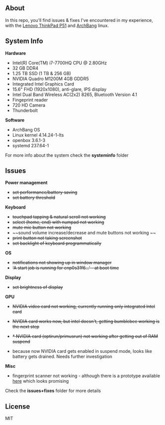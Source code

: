 ## About

In this repo, you'll find issues & fixes I've encountered in my 
experience, with the [Lenovo ThinkPad P51](https://www3.lenovo.com/us/en/laptops/thinkpad/thinkpad-p/P51/p/22TP2WPWP51) and [ArchBang](https://sourceforge.net/projects/archbang/) linux.


## System Info

**Hardware**

- Intel(R) Core(TM) i7-7700HQ CPU @ 2.80GHz
- 32 GB DDR4
- 1.25 TB SSD (1 TB & 256 GB)
- NVIDIA Quadro M1200M 4GB GDDR5
- Integrated Intel Graphics Card
- 15.6" FHD (1920x1080), anti-glare, IPS display
- Intel Dual Band Wireless AC(2x2) 8265, Bluetooth Version 4.1
- Fingeprint reader
- 720 HD Camera
- Thunderbolt

**Software**

- ArchBang OS
- Linux kernel 4.14.24-1-lts
- openbox 3.6.1-3
- systemd 237.64-1

For more info about the system check the **systeminfo** folder


## Issues

**Power management**
- ~~set performance/battery saving~~
- ~~set battery threshold~~

**Keyboard**
- ~~touchpad tapping & natural scroll not working~~
- ~~select (home, end) with numpad not working~~
- ~~mute mic button not working~~
- ~~sound volume increase/decrease and mute buttons not working ~~
- ~~print button not taking screenshot~~
- ~~set backlight of keyboard programmatically~~

**OS**
- ~~notifications not showing up in window manager~~
- ~~'A start job is running for enp0s31f6...' - at boot 
time~~

**Display**
- ~~set brightness of display~~

**GPU**
- ~~NVIDIA video card not working, currently running only integrated Intel card~~
- ~~NVIDIA card works now, but intel doesn't, getting bumblebee working is the next step~~
- ~~* NVIDIA card (optirun/primusrun) not working after getting out of RAM suspend~~

- because now NVIDIA card gets enabled in suspend mode, looks like battery gets drained. Needs further investigation

**Misc**
- fingerprint scanner not working - although there is a prototype available [here](https://github.com/nmikhailov/Validity90/tree/master/prototype) which looks promising

Check the **issues+fixes** folder for more details


## License
MIT
